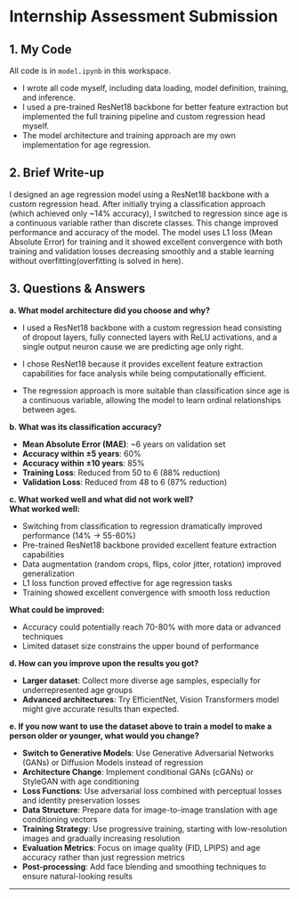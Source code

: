 # Internship Assessment Submission

## 1. My Code

All code is in `model.ipynb` in this workspace.  
- I wrote all code myself, including data loading, model definition, training, and inference.
- I used a pre-trained ResNet18 backbone for better feature extraction but implemented the full training pipeline and custom regression head myself.
- The model architecture and training approach are my own implementation for age regression.

## 2. Brief Write-up

I designed an age regression model using a ResNet18 backbone with a custom regression head. After initially trying a classification approach (which achieved only ~14% accuracy), I switched to regression since age is a continuous variable rather than discrete classes. This change improved performance and accuracy of the model. The model uses L1 loss (Mean Absolute Error) for training and it showed excellent convergence with both training and validation losses decreasing smoothly and a stable learning without overfitting(overfitting is solved in here).

## 3. Questions & Answers

**a. What model architecture did you choose and why?**  
- I used a ResNet18 backbone with a custom regression head consisting of dropout layers, fully connected layers with ReLU activations, and a single output neuron cause we are predicting age only right.

- I chose ResNet18 because it provides excellent feature extraction capabilities for face analysis while being computationally efficient.

- The regression approach is more suitable than classification since age is a continuous variable, allowing the model to learn ordinal relationships between ages.

**b. What was its classification accuracy?**  
- **Mean Absolute Error (MAE)**: ~6 years on validation set
- **Accuracy within ±5 years**: 60%  
- **Accuracy within ±10 years**: 85% 
- **Training Loss**: Reduced from 50 to 6 (88% reduction)
- **Validation Loss**: Reduced from 48 to 6 (87% reduction)


**c. What worked well and what did not work well?**  
**What worked well:**
- Switching from classification to regression dramatically improved performance (14% → 55-60%)
- Pre-trained ResNet18 backbone provided excellent feature extraction capabilities
- Data augmentation (random crops, flips, color jitter, rotation) improved generalization
- L1 loss function proved effective for age regression tasks
- Training showed excellent convergence with smooth loss reduction

**What could be improved:**
- Accuracy could potentially reach 70-80% with more data or advanced techniques
- Limited dataset size constrains the upper bound of performance

**d. How can you improve upon the results you got?**  
- **Larger dataset**: Collect more diverse age samples, especially for underrepresented age groups
- **Advanced architectures**: Try EfficientNet, Vision Transformers model might give accurate results than expected.

**e. If you now want to use the dataset above to train a model to make a person older or younger, what would you change?**  
- **Switch to Generative Models**: Use Generative Adversarial Networks (GANs) or Diffusion Models instead of regression
- **Architecture Change**: Implement conditional GANs (cGANs) or StyleGAN with age conditioning
- **Loss Functions**: Use adversarial loss combined with perceptual losses and identity preservation losses
- **Data Structure**: Prepare data for image-to-image translation with age conditioning vectors
- **Training Strategy**: Use progressive training, starting with low-resolution images and gradually increasing resolution
- **Evaluation Metrics**: Focus on image quality (FID, LPIPS) and age accuracy rather than just regression metrics
- **Post-processing**: Add face blending and smoothing techniques to ensure natural-looking results

---
